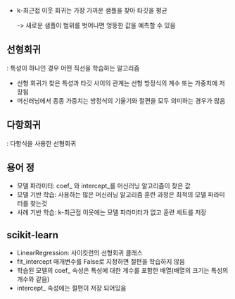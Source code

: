 - k-최근접 이웃 회귀는 가장 가까운 샘플을 찾아 타깃을 평균

   -> 새로운 샘플이 범위를 벗어나면 엉뚱한 값을 예측할 수 있음

## 선형회귀
: 특성이 하나인 경우 어떤 직선을 학습하는 알고리즘
- 선형 회귀가 찾은 특성과 타깃 사이의 관계는 선형 방정식의 계수 또는 가중치에 저장됨
- 머신러닝에서 종종 가중치는 방정식의 기울기와 절편을 모두 의미하는 경우가 많음 

## 다항회귀
: 다항식을 사용한 선형회귀 

##  용어 정
- 모델 파라미터: coef_ 와 intercept_를 머신러닝 알고리즘이 찾은 값
- 모델 기반 학습: 사용하는 많은 머신러닝 알고리즘 훈련 과정은 최적의 모델 파라미터를 찾는것
- 사례 기반 학습: k-최근접 이웃에는 모델 파라미터가 없고 훈련 세트를 저장

## scikit-learn
- LinearRegression: 사이킷런의 선형회귀 클래스
- fit_intercept 매개변수를 False로 지정하면 절편을 학습하지 않음
- 학습된 모델의 coef_ 속성은 특성에 대한 계수를 포함한 배열(배열의 크기는 특성의 개수와 같음)
- intercept_ 속성에는 절편이 저장 되어있음
